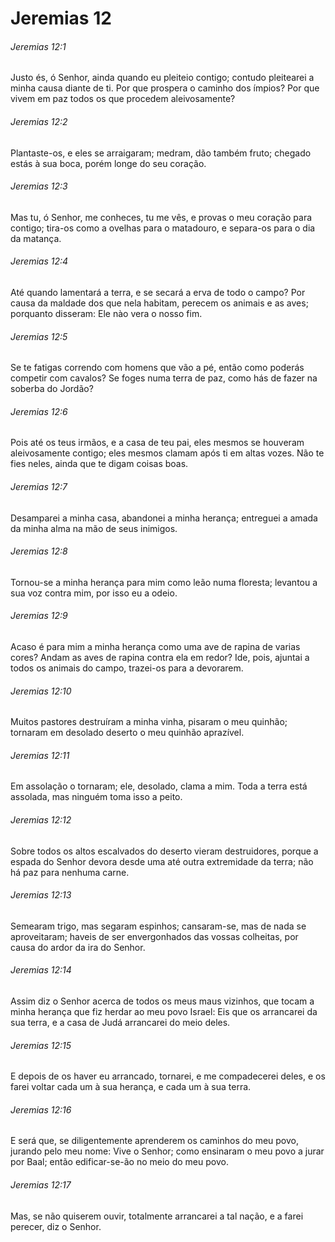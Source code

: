 # Jeremias 12

###### Jeremias 12:1

Justo és, ó Senhor, ainda quando eu pleiteio contigo; contudo pleitearei a minha causa diante de ti. Por que prospera o caminho dos ímpios? Por que vivem em paz todos os que procedem aleivosamente?

###### Jeremias 12:2

Plantaste-os, e eles se arraigaram; medram, dão também fruto; chegado estás à sua boca, porém longe do seu coração.

###### Jeremias 12:3

Mas tu, ó Senhor, me conheces, tu me vês, e provas o meu coração para contigo; tira-os como a ovelhas para o matadouro, e separa-os para o dia da matança.

###### Jeremias 12:4

Até quando lamentará a terra, e se secará a erva de todo o campo? Por causa da maldade dos que nela habitam, perecem os animais e as aves; porquanto disseram: Ele nào vera o nosso fim.

###### Jeremias 12:5

Se te fatigas correndo com homens que vão a pé, então como poderás competir com cavalos? Se foges numa terra de paz, como hás de fazer na soberba do Jordão?

###### Jeremias 12:6

Pois até os teus irmãos, e a casa de teu pai, eles mesmos se houveram aleivosamente contigo; eles mesmos clamam após ti em altas vozes. Não te fies neles, ainda que te digam coisas boas.

###### Jeremias 12:7

Desamparei a minha casa, abandonei a minha herança; entreguei a amada da minha alma na mão de seus inimigos.

###### Jeremias 12:8

Tornou-se a minha herança para mim como leão numa floresta; levantou a sua voz contra mim, por isso eu a odeio.

###### Jeremias 12:9

Acaso é para mim a minha herança como uma ave de rapina de varias cores? Andam as aves de rapina contra ela em redor? Ide, pois, ajuntai a todos os animais do campo, trazei-os para a devorarem.

###### Jeremias 12:10

Muitos pastores destruíram a minha vinha, pisaram o meu quinhão; tornaram em desolado deserto o meu quinhão aprazível.

###### Jeremias 12:11

Em assolação o tornaram; ele, desolado, clama a mim. Toda a terra está assolada, mas ninguém toma isso a peito.

###### Jeremias 12:12

Sobre todos os altos escalvados do deserto vieram destruidores, porque a espada do Senhor devora desde uma até outra extremidade da terra; não há paz para nenhuma carne.

###### Jeremias 12:13

Semearam trigo, mas segaram espinhos; cansaram-se, mas de nada se aproveitaram; haveis de ser envergonhados das vossas colheitas, por causa do ardor da ira do Senhor.

###### Jeremias 12:14

Assim diz o Senhor acerca de todos os meus maus vizinhos, que tocam a minha herança que fiz herdar ao meu povo Israel: Eis que os arrancarei da sua terra, e a casa de Judá arrancarei do meio deles.

###### Jeremias 12:15

E depois de os haver eu arrancado, tornarei, e me compadecerei deles, e os farei voltar cada um à sua herança, e cada um à sua terra.

###### Jeremias 12:16

E será que, se diligentemente aprenderem os caminhos do meu povo, jurando pelo meu nome: Vive o Senhor; como ensinaram o meu povo a jurar por Baal; então edificar-se-ão no meio do meu povo.

###### Jeremias 12:17

Mas, se não quiserem ouvir, totalmente arrancarei a tal nação, e a farei perecer, diz o Senhor.

